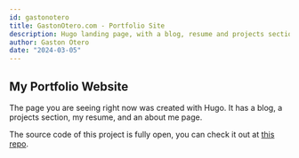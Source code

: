 ```yaml
---
id: gastonotero
title: GastonOtero.com - Portfolio Site
description: Hugo landing page, with a blog, resume and projects section.
author: Gaston Otero
date: "2024-03-05"
---
```


## My Portfolio Website

The page you are seeing right now was created with Hugo.
It has a blog, a projects section, my resume, and an about me page.

The source code of this project is fully open,
you can check it out at [this repo](https://github.com/gastonoterom/gastonotero-hugo).
